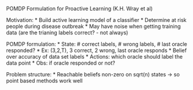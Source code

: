 POMDP Formulation for Proactive Learning (K.H. Wray et al)

Motivation:
    * Build active learning model of a classifier
    * Determine at risk people during disease outbreak
    * May have noise when getting training data (are the trianing labels correct? - not always)

POMDP formulation:
    * State: # correct labels, # wrong labels, # last oracle responded? 
    * Ex: (3,2,T), 3 correct, 2 wrong, last oracle responds
    * Belief over accuracy of data set labels
    * Actions: which oracle should label the data point
    * Obs: if oracle responded or not?

Problem structure:
    * Reachable beliefs non-zero on sqrt(n) states -> so point based methods work well





